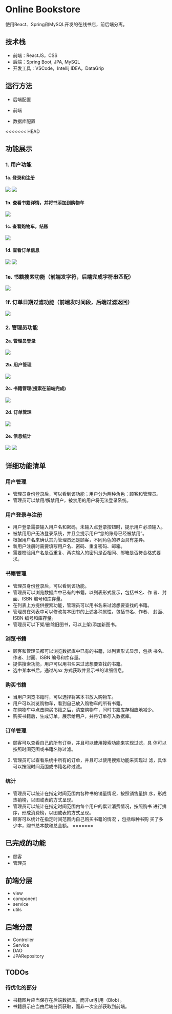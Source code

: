 # Online Bookstore

使用React、Spring和MySQL开发的在线书店，前后端分离。

## 技术栈
* 前端：ReactJS，CSS
* 后端：Spring Boot, JPA, MySQL
* 开发工具：VSCode，Intellij IDEA，DataGrip

## 运行方法
* 后端配置

* 前端

* 数据库配置

<<<<<<< HEAD
## 功能展示
### 1. 用户功能
#### 1a. 登录和注册
![](./figures/login.gif)
![](./figures/register.gif)
#### 1b. 查看书籍详情，并将书添加到购物车
![](./figures/add2Cart.gif)
#### 1c. 查看购物车，结账
![](./figures/payCart.gif)
#### 1d. 查看订单信息
![](./figures/userOrder.jpg)
![](./figures/userOrderStat.jpg)
### 1e. 书籍搜索功能（前端发字符，后端完成字符串匹配）
![](./figures/bookSearch.gif)
### 1f. 订单日期过滤功能（前端发时间段，后端过滤返回）
![](./figures/orderDateFilter.gif)
### 2. 管理员功能
#### 2a. 管理员登录
![](./figures/adminLogin.gif)
#### 2b. 用户管理
![](./figures/adminUser.gif)
#### 2c. 书籍管理(搜索在前端完成)
![](./figures/adminBookModify.gif)
#### 2d. 订单管理
![](./figures/adminOrder.jpg)
#### 2e. 信息统计
![](./figures/adminStat1.jpg)
![](./figures/adminStat2.jpg)

## 详细功能清单
### 用户管理
* 管理员身份登录后，可以看到该功能；用户分为两种角色：顾客和管理员。
* 管理员可以禁用/解禁用户，被禁用的用户将无法登录系统。  
### 用户登录与注册
* 用户登录需要输入用户名和密码，未输入点登录按钮时，提示用户必须输入。
* 被禁用用户无法登录系统，并且会提示用户“您的账号已经被禁用”。
* 根据用户名来确认其为管理员还是顾客，不同角色的界面具有差异。
* 新用户注册时需要填写用户名、密码、重复密码、邮箱。
* 需要校验用户名是否重复、两次输入的密码是否相同、邮箱是否符合格式要求。
### 书籍管理
* 管理员身份登录后，可以看到该功能。
* 管理员可以浏览数据库中已有的书籍，以列表形式显示，包括书名、作
者、封面、ISBN 编号和库存量。
* 在列表上方提供搜索功能，管理员可以用书名来过滤想要查找的书籍。
* 管理员在列表中可以修改每本图书的上述各种属性，包括书名、作者、
封面、ISBN 编号和库存量。
* 管理员可以下架/删除旧图书，可以上架/添加新图书。
### 浏览书籍
* 顾客和管理员都可以浏览数据库中已有的书籍，以列表形式显示，包括
书名、作者、封面、ISBN 编号和库存量。
* 提供搜索功能，用户可以用书名来过滤想要查找的书籍。
* 选中某本书后，通过Ajax 方式获取并显示书的详细信息。
### 购买书籍
* 当用户浏览书籍时，可以选择将某本书放入购物车。
* 用户可以浏览购物车，看到自己放入购物车的所有书籍。
* 在购物车中点击购买书籍之后，清空购物车，同时书籍库存相应地减少。
* 购买书籍后，生成订单，展示给用户，并将订单存入数据库。
### 订单管理
* 顾客可以查看自己的所有订单，并且可以使用搜索功能来实现过滤，具
体可以按照时间范围或书籍名称过滤。
2) 管理员可以查看系统中所有的订单，并且可以使用搜索功能来实现过
滤，具体可以按照时间范围或书籍名称过滤。
### 统计
* 管理员可以统计在指定时间范围内各种书的销量情况，按照销售量排
序，形成热销榜，以图或表的方式呈现。
* 管理员可以统计在指定时间范围内每个用户的累计消费情况，按照购书
进行排序，形成消费榜，以图或表的方式呈现。
* 顾客可以统计在指定时间范围内自己购买书籍的情况 ，包括每种书购
买了多少本，购书总本数和总金额。
=======

## 已完成的功能
* 顾客
* 管理员


## 前端分层
* view
* component
* service
* utils

## 后端分层
* Controller
* Service
* DAO
* JPARepository

## TODOs

### 待优化的部分
* 书籍图片应当保存在后端数据库，而非url引用（Blob）。
* 书籍展示应当由后端分页获取，而非一次全部获取到前端。